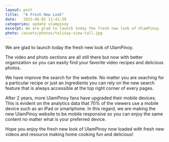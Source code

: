 ```yaml
---
layout: post
title:  "A Fresh New Look"
date:   2015-06-02 11:41:39
categories: update ulampinoy
excerpt: We are glad to launch today the fresh new look of UlamPinoy.
photo: /assets/photos/talisay-view-tall.jpg
---
```


We are glad to launch today the fresh new look of UlamPinoy.

The video and photo sections are all still there but now with better organization so you can easily find your favorite video recipes and delicious photos.

We have improve the search for the website. No matter you are seaching for a particular recipe or just an ingredients you can rely on the new search feature that is always accessible at the top right corner of every pages.

After 2 years, more UlamPinoy fans have upgraded their mobile devices. This is evident on the analytics data that 70% of the viewers use a mobile device such as an iPad or smartphone. In this regard, we are making the new UlamPinoy website to be mobile responsive so you can enjoy the same content no matter what is your preferred device.

Hope you enjoy the fresh new look of UlamPinoy now loaded with fresh new videos and resource making home cooking fun and delicious!

